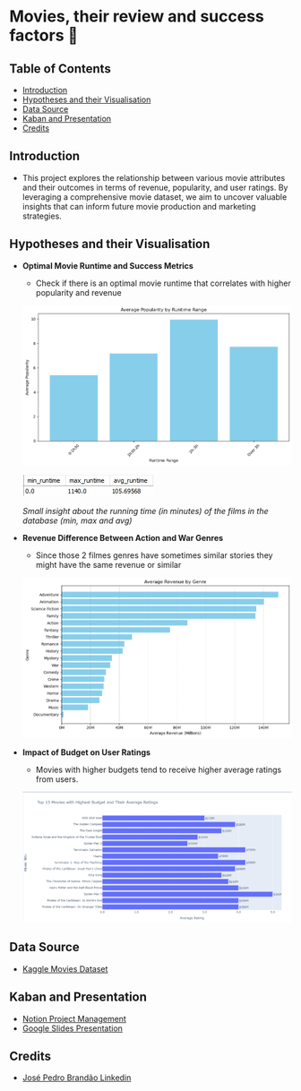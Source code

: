 # Movies, their review and success factors 🎥

## Table of Contents

- [Introduction](#Introduction)
- [Hypotheses and their Visualisation](#Hypotheses-and-their-Visualisation)
- [Data Source](#Data-Source)
- [Kaban and Presentation](#Kaban-and-Presentation)
- [Credits](#Credits)

## Introduction

- This project explores the relationship between various movie attributes and their outcomes in terms of revenue, popularity, and user ratings. By leveraging a comprehensive movie dataset, we aim to uncover valuable insights that can inform future movie production and marketing strategies.


## Hypotheses and their Visualisation

- **Optimal Movie Runtime and Success Metrics**
    - Check if there is an optimal movie runtime that correlates with higher popularity and revenue
    

    ![Data Visualization](EDA/h1.png)

    
    ![Data Visualization](EDA/avg_runtime.jpg)

    *Small insight about the running time (in minutes) of the films in the database (min, max and avg)*




- **Revenue Difference Between Action and War Genres**
    - Since those 2 filmes genres have sometimes similar stories they might have the same revenue or similar

    ![Data Visualization](EDA/h2.png)



- **Impact of Budget on User Ratings**
    - Movies with higher budgets tend to receive higher average ratings from users.

    ![Data Visualization](EDA/h3.png)



## Data Source

- [Kaggle Movies Dataset](https://www.kaggle.com/datasets/rounakbanik/the-movies-dataset?select=movies_metadata.csv)


## Kaban and Presentation
- [Notion Project Management]()
- [Google Slides Presentation]()


## Credits

- [José Pedro Brandão Linkedin](https://www.linkedin.com/in/jos%C3%A9-pedro-barbosa-brand%C3%A3o-663a172b6/)